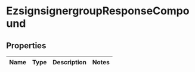 
# EzsignsignergroupResponseCompound

## Properties
| Name | Type | Description | Notes |
| ------------ | ------------- | ------------- | ------------- |



